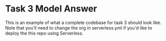 # Task 3 Model Answer
This is an example of what a complete codebase for task 3 should look like. Note that you'll need to change the org in serverless.yml if you'd like to deploy the this repo using Serverless.
